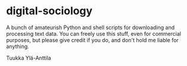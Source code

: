 # digital-sociology

A bunch of amateurish Python and shell scripts for downloading and processing text
data. You can freely use this stuff, even for commercial purposes, but please give
credit if you do, and don't hold me liable for anything.

Tuukka Ylä-Anttila
